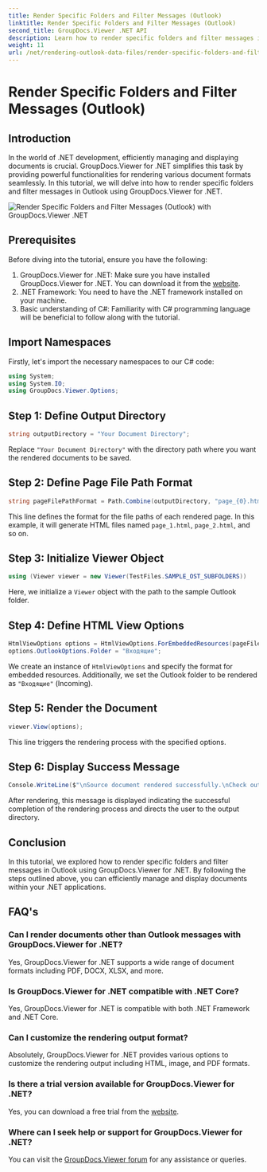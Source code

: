 ```yaml
---
title: Render Specific Folders and Filter Messages (Outlook)
linktitle: Render Specific Folders and Filter Messages (Outlook)
second_title: GroupDocs.Viewer .NET API
description: Learn how to render specific folders and filter messages in Outlook using GroupDocs.Viewer for .NET. Simplify document management in .NET applications.
weight: 11
url: /net/rendering-outlook-data-files/render-specific-folders-and-filter-messages-outlook/
---
```


# Render Specific Folders and Filter Messages (Outlook)

## Introduction
In the world of .NET development, efficiently managing and displaying documents is crucial. GroupDocs.Viewer for .NET simplifies this task by providing powerful functionalities for rendering various document formats seamlessly. In this tutorial, we will delve into how to render specific folders and filter messages in Outlook using GroupDocs.Viewer for .NET.

![Render Specific Folders and Filter Messages (Outlook) with GroupDocs.Viewer .NET](/viewer/rendering-outlook-data-files/render-specific-folders-and-filter-messages-outlook.png)

## Prerequisites
Before diving into the tutorial, ensure you have the following:
1. GroupDocs.Viewer for .NET: Make sure you have installed GroupDocs.Viewer for .NET. You can download it from the [website](https://releases.groupdocs.com/viewer/net/).
2. .NET Framework: You need to have the .NET framework installed on your machine.
3. Basic understanding of C#: Familiarity with C# programming language will be beneficial to follow along with the tutorial.

## Import Namespaces
Firstly, let's import the necessary namespaces to our C# code:
```csharp
using System;
using System.IO;
using GroupDocs.Viewer.Options;
```

## Step 1: Define Output Directory
```csharp
string outputDirectory = "Your Document Directory";
```
Replace `"Your Document Directory"` with the directory path where you want the rendered documents to be saved.
## Step 2: Define Page File Path Format
```csharp
string pageFilePathFormat = Path.Combine(outputDirectory, "page_{0}.html");
```
This line defines the format for the file paths of each rendered page. In this example, it will generate HTML files named `page_1.html`, `page_2.html`, and so on.
## Step 3: Initialize Viewer Object
```csharp
using (Viewer viewer = new Viewer(TestFiles.SAMPLE_OST_SUBFOLDERS))
```
Here, we initialize a `Viewer` object with the path to the sample Outlook folder.
## Step 4: Define HTML View Options
```csharp
HtmlViewOptions options = HtmlViewOptions.ForEmbeddedResources(pageFilePathFormat);
options.OutlookOptions.Folder = "Входящие";
```
We create an instance of `HtmlViewOptions` and specify the format for embedded resources. Additionally, we set the Outlook folder to be rendered as `"Входящие"` (Incoming).
## Step 5: Render the Document
```csharp
viewer.View(options);
```
This line triggers the rendering process with the specified options.
## Step 6: Display Success Message
```csharp
Console.WriteLine($"\nSource document rendered successfully.\nCheck output in {outputDirectory}.");
```
After rendering, this message is displayed indicating the successful completion of the rendering process and directs the user to the output directory.

## Conclusion
In this tutorial, we explored how to render specific folders and filter messages in Outlook using GroupDocs.Viewer for .NET. By following the steps outlined above, you can efficiently manage and display documents within your .NET applications.
## FAQ's
### Can I render documents other than Outlook messages with GroupDocs.Viewer for .NET?
Yes, GroupDocs.Viewer for .NET supports a wide range of document formats including PDF, DOCX, XLSX, and more.
### Is GroupDocs.Viewer for .NET compatible with .NET Core?
Yes, GroupDocs.Viewer for .NET is compatible with both .NET Framework and .NET Core.
### Can I customize the rendering output format?
Absolutely, GroupDocs.Viewer for .NET provides various options to customize the rendering output including HTML, image, and PDF formats.
### Is there a trial version available for GroupDocs.Viewer for .NET?
Yes, you can download a free trial from the [website](https://releases.groupdocs.com/).
### Where can I seek help or support for GroupDocs.Viewer for .NET?
You can visit the [GroupDocs.Viewer forum](https://forum.groupdocs.com/c/viewer/9) for any assistance or queries.
